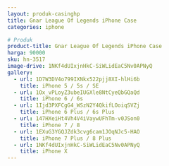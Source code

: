```yaml
---
layout: produk-casinghp
title: Gnar League Of Legends iPhone Case
categories: iphone

# Produk
product-title: Gnar League Of Legends iPhone Case
harga: 90000
sku: hn-3517
image-drive: 1NKf4dUIxjnHkC-SiWLidEaC5Nv0APNyQ
gallery:
  - url: 1D7W3DV4o799IXNkx522pjj8XI-hlHi6b
    title: iPhone 5 / 5s / SE
  - url: 1Ox_vPLoyZ3ubeIUGXle8NtCyeQbGQaQd
    title: iPhone 6 / 6s
  - url: 1Ijd3PXFCgG4_WSzN2Y4QkifLOoiqSVZj
    title: iPhone 6 Plus / 6s Plus
  - url: 147HXeiHt4Vh4V4iVaywUFhTm-v0JSon0
    title: iPhone 7 / 8
  - url: 1EXuG3YGQJZdk3cvg6cam1JOqNJc5-HAO
    title: iPhone 7 Plus / 8 Plus
  - url: 1NKf4dUIxjnHkC-SiWLidEaC5Nv0APNyQ
    title: iPhone X
---
```

